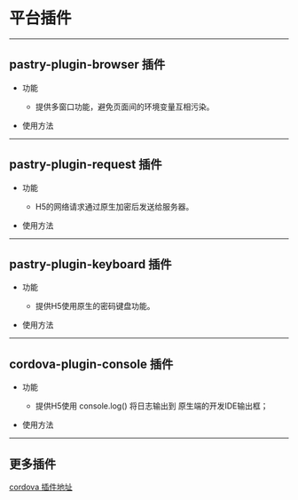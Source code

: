 # 平台插件

----
## pastry-plugin-browser 插件

* 功能

    * 提供多窗口功能，避免页面间的环境变量互相污染。

* 使用方法

----
## pastry-plugin-request 插件

* 功能

    * H5的网络请求通过原生加密后发送给服务器。

* 使用方法

----
## pastry-plugin-keyboard 插件

* 功能

    * 提供H5使用原生的密码键盘功能。

* 使用方法

----
## cordova-plugin-console 插件

* 功能

    * 提供H5使用 console.log() 将日志输出到 原生端的开发IDE输出框；

* 使用方法

----
## 更多插件

[cordova 插件地址][net_cordovaplugins]

[net_cordovaplugins]: https://github.com/apache?utf8=%E2%9C%93&query=cordova-